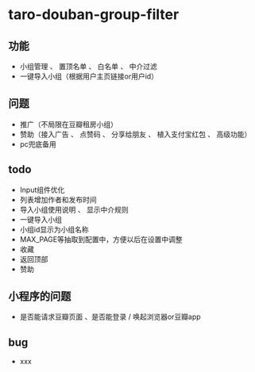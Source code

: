 # taro-douban-group-filter

## 功能
* 小组管理 、 置顶名单 、 白名单 、 中介过滤
* 一键导入小组（根据用户主页链接or用户id）


## 问题
* 推广（不局限在豆瓣租房小组）
* 赞助（接入广告 、 点赞码 、 分享给朋友 、 植入支付宝红包 、 高级功能）
* pc兜底备用


## todo
* Input组件优化
* 列表增加作者和发布时间
* 导入小组使用说明 、 显示中介规则
* 一键导入小组
* 小组id显示为小组名称
* MAX_PAGE等抽取到配置中，方便以后在设置中调整
* 收藏
* 返回顶部
* 赞助



## 小程序的问题
* 是否能请求豆瓣页面 、是否能登录 / 唤起浏览器or豆瓣app


## bug
* xxx
